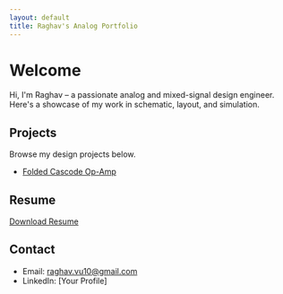 ```yaml
---
layout: default
title: Raghav's Analog Portfolio
---
```


# Welcome

Hi, I'm Raghav – a passionate analog and mixed-signal design engineer. Here's a showcase of my work in schematic, layout, and simulation.

## Projects

Browse my design projects below.

- [Folded Cascode Op-Amp](./_projects/folded-cascode-opamp.md)

## Resume

[Download Resume](resume.pdf)

## Contact

- Email: raghav.vu10@gmail.com
- LinkedIn: [Your Profile]
